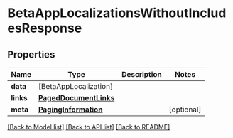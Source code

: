 # BetaAppLocalizationsWithoutIncludesResponse

## Properties
Name | Type | Description | Notes
------------ | ------------- | ------------- | -------------
**data** | [BetaAppLocalization] |  | 
**links** | [**PagedDocumentLinks**](PagedDocumentLinks.md) |  | 
**meta** | [**PagingInformation**](PagingInformation.md) |  | [optional] 

[[Back to Model list]](../README.md#documentation-for-models) [[Back to API list]](../README.md#documentation-for-api-endpoints) [[Back to README]](../README.md)


